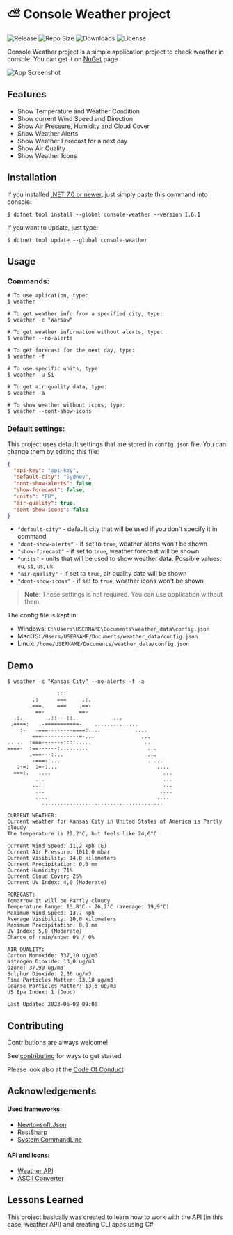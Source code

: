 # ⛅ Console Weather project


![Release](https://img.shields.io/github/v/release/pazurkota/console-weather?include_prereleases&style=for-the-badge&logo=github)
![Repo Size](https://img.shields.io/github/repo-size/pazurkota/console-weather?logo=git&style=for-the-badge)
![Downloads](https://img.shields.io/nuget/dt/console-weather?style=for-the-badge&logo=nuget)
![License](https://img.shields.io/github/license/pazurkota/console-weather?style=for-the-badge)

Console Weather project is a simple application project to check weather in console. You can get it on [NuGet](https://www.nuget.org/packages/console-weather/) page



![App Screenshot](https://media.discordapp.net/attachments/973146682499956746/1109483472394911834/image.png?width=835&height=515)


## Features

- Show Temperature and Weather Condition
- Show current Wind Speed and Direction
- Show Air Pressure, Humidity and Cloud Cover
- Show Weather Alerts
- Show Weather Forecast for a next day
- Show Air Quality
- Show Weather Icons

## Installation

If you installed [.NET 7.0 or newer](https://dotnet.microsoft.com/en-us/download), just simply paste this command into console:
```console
$ dotnet tool install --global console-weather --version 1.6.1
```

If you want to update, just type:
```console
$ dotnet tool update --global console-weather
```
## Usage

### Commands:
```console
# To use aplication, type:
$ weather

# To get weather info from a specified city, type:
$ weather -c "Warsaw"

# To get weather information without alerts, type:
$ weather --no-alerts

# To get forecast for the next day, type:
$ weather -f

# To use specific units, type:
$ weather -u Si

# To get air quality data, type:
$ weather -a

# To show weather without icons, type:
$ weather --dont-show-icons
```

### Default settings:
This project uses default settings that are stored in `config.json` file. You can change them by editing this file:
```json
{
  "api-key": "api-key",
  "default-city": "Sydney",
  "dont-show-alerts": false,
  "show-forecast": false,
  "units": "EU",
  "air-quality": true,
  "dont-show-icons": false
}
```

- `"default-city"` - default city that will be used if you don't specify it in command
- `"dont-show-alerts"` - if set to `true`, weather alerts won't be shown
- `"show-forecast"` - if set to `true`, weather forecast will be shown
- `"units"` - units that will be used to show weather data. Possible values: `eu`, `si`, `us`, `uk`
- `"air-quality"` - if set to `true`, air quality data will be shown
- `"dont-show-icons"` - if set to `true`, weather icons won't be shown

> **Note**: These settings is not required. You can use application without them.

The config file is kept in:
- Windows: `C:\Users\USERNAME\Documents\weather_data\config.json`
- MacOS: `/Users/USERNAME/Documents/weather_data/config.json`
- Linux: `/home/USERNAME/Documents/weather_data/config.json`


## Demo
```console
$ weather -c "Kansas City" --no-alerts -f -a

                :::
        .:      ===     .:.
       .===.    ===    .==-
         ==-           ==-
  .:.        .::---::.            ...
 .====:   .-===========-    ..............
    :-   -===--------====:....           ....
        ===------------=-...               ...
.....  :===-------::::.....                 ...
====-  :==------:.........                   ...
       .===---:...                           ...
        -===-:...                            .....
   :-=:  :=-:...                                ....
  ===:.   ....                                    ...
         ...                                      ...
        ...                                       ...
         ...                                     ....
         ....                                   ....
           .......................................

CURRENT WEATHER:
Current weather for Kansas City in United States of America is Partly cloudy
The temperature is 22,2°C, but feels like 24,6°C

Current Wind Speed: 11,2 kph (E)
Current Air Pressure: 1011,0 mbar
Current Visibility: 14,0 kilometers
Current Precipitation: 0,0 mm
Current Humidity: 71%
Current Cloud Cover: 25%
Current UV Index: 4,0 (Moderate)

FORECAST:
Tomorrow it will be Partly cloudy
Temperature Range: 13,8°C - 26,2°C (average: 19,9°C)
Maximum Wind Speed: 13,7 kph
Average Visibility: 10,0 kilometers
Maximum Precipitation: 0,0 mm
UV Index: 5,0 (Moderate)
Chance of rain/snow: 0% / 0%

AIR QUALITY:
Carbon Monoxide: 337,10 ug/m3
Nitrogen Dioxide: 13,0 ug/m3
Ozone: 37,90 ug/m3
Sulphur Dioxide: 2,30 ug/m3
Fine Particles Matter: 13,10 ug/m3
Coarse Particles Matter: 13,5 ug/m3
US Epa Index: 1 (Good)

Last Update: 2023-06-08 09:00
```
## Contributing

Contributions are always welcome!

See [contributing](https://github.com/pazurkota/console-weather/blob/master/CONTRIBUTING.md) for ways to get started.

Please look also at the [Code Of Conduct](https://github.com/pazurkota/console-weather/blob/master/CODE_OF_CONDUCT.md)


## Acknowledgements

#### Used frameworks:
- [Newtonsoft.Json](https://www.newtonsoft.com/json)
- [RestSharp](https://restsharp.dev)
- [System.CommandLine](https://learn.microsoft.com/en-us/dotnet/standard/commandline/)

#### API and Icons:
- [Weather API](https://www.weatherapi.com/)
- [ASCII Converter](https://ascii-generator.site)


## Lessons Learned

This project basically was created to learn how to work with the API (in this case, weather API) and creating CLI apps using C#
